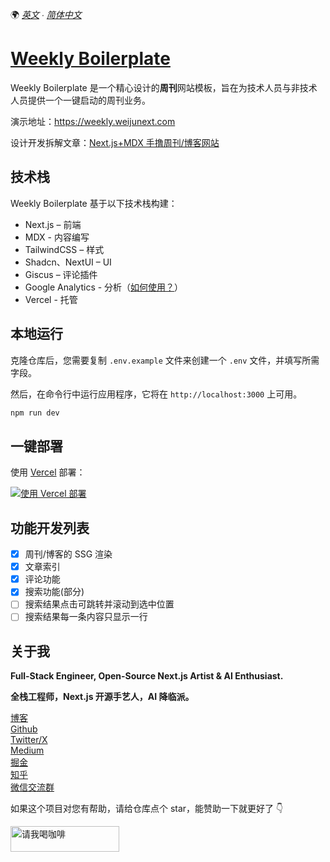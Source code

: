 🌍 _[英文](README.md) ∙ [简体中文](README-zh.md)_

# [Weekly Boilerplate](https://weekly.weijunext.com/)

Weekly Boilerplate 是一个精心设计的**周刊**网站模板，旨在为技术人员与非技术人员提供一个一键启动的周刊业务。

演示地址：<https://weekly.weijunext.com>

设计开发拆解文章：[Next.js+MDX 手撸周刊/博客网站](https://juejin.cn/post/7355845238907486271)

## 技术栈

Weekly Boilerplate 基于以下技术栈构建：

- Next.js – 前端
- MDX - 内容编写
- TailwindCSS – 样式
- Shadcn、NextUI – UI
- Giscus – 评论插件
- Google Analytics - 分析（[如何使用？](https://weijunext.com/article/979b9033-188c-4d88-bfff-6cf74d28420d)）
- Vercel - 托管

## 本地运行

克隆仓库后，您需要复制 `.env.example` 文件来创建一个 `.env` 文件，并填写所需字段。

然后，在命令行中运行应用程序，它将在 `http://localhost:3000` 上可用。

```bash
npm run dev
```

## 一键部署

使用 [Vercel](https://vercel.com?utm_source=github&utm_medium=readme&utm_campaign=vercel-examples) 部署：

[![使用 Vercel 部署](https://vercel.com/button)](https://vercel.com/new/clone?repository-url=https://github.com/weijunext/weekly-boilerplate&project-name=&repository-name=weekly-boilerplate&demo-title=weekly-boilerplate&demo-description=Weekly%20Boilerplate.&demo-url=https://weekly.weijunext.com)

## 功能开发列表

- [x] 周刊/博客的 SSG 渲染
- [x] 文章索引
- [x] 评论功能
- [x] 搜索功能(部分)
- [ ] 搜索结果点击可跳转并滚动到选中位置
- [ ] 搜索结果每一条内容只显示一行

## 关于我

**Full-Stack Engineer, Open-Source Next.js Artist & AI Enthusiast.**

**全栈工程师，Next.js 开源手艺人，AI 降临派。**

[博客](https://weijunext.com)  
[Github](https://github.com/weijunext)  
[Twitter/X](https://twitter.com/weijunext)  
[Medium](https://medium.com/@weijunext)  
[掘金](https://juejin.cn/user/26044008768029)  
[知乎](https://www.zhihu.com/people/mo-mo-mo-89-12-11)  
[微信交流群](https://weijunext.com/make-a-friend)

如果这个项目对您有帮助，请给仓库点个 star，能赞助一下就更好了 👇

<a href="https://www.buymeacoffee.com/weijunextz" target="_blank"><img src="https://cdn.buymeacoffee.com/buttons/v2/default-yellow.png" alt="请我喝咖啡" style="height: 41px !important;width: 174px !important;" ></a>
